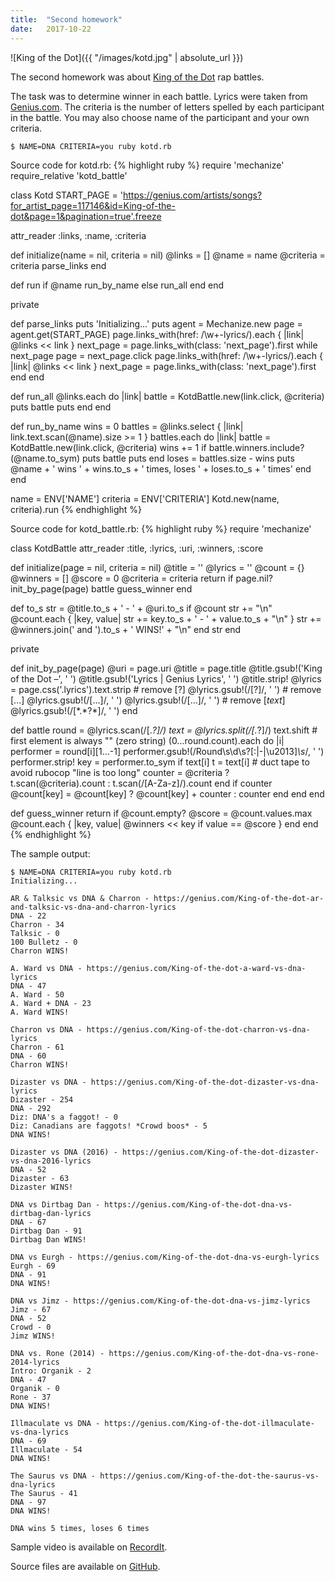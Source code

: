 ```yaml
---
title:  "Second homework"
date:   2017-10-22
---
```

![King of the Dot]({{ "/images/kotd.jpg" | absolute_url }})

The second homework was about [King of the Dot][KOTD] rap battles.

The task was to determine winner in each battle.
Lyrics were taken from [Genius.com][Genius].
The criteria is the number of letters spelled by each participant in the battle.
You may also choose name of the participant and your own criteria.

```
$ NAME=DNA CRITERIA=you ruby kotd.rb
```

Source code for kotd.rb:
{% highlight ruby %}
require 'mechanize'
require_relative 'kotd_battle'

class Kotd
  START_PAGE = 'https://genius.com/artists/songs?for_artist_page=117146&id=King-of-the-dot&page=1&pagination=true'.freeze

  attr_reader :links, :name, :criteria

  def initialize(name = nil, criteria = nil)
    @links = []
    @name = name
    @criteria = criteria
    parse_links
  end

  def run
    if @name
      run_by_name
    else
      run_all
    end
  end

  private

  def parse_links
    puts 'Initializing...'
    puts
    agent = Mechanize.new
    page = agent.get(START_PAGE)
    page.links_with(href: /\w+-lyrics/).each { |link| @links << link }
    next_page = page.links_with(class: 'next_page').first
    while next_page
      page = next_page.click
      page.links_with(href: /\w+-lyrics/).each { |link| @links << link }
      next_page = page.links_with(class: 'next_page').first
    end
  end

  def run_all
    @links.each do |link|
      battle = KotdBattle.new(link.click, @criteria)
      puts battle
      puts
    end
  end

  def run_by_name
    wins = 0
    battles = @links.select { |link| link.text.scan(@name).size >= 1 }
    battles.each do |link|
      battle = KotdBattle.new(link.click, @criteria)
      wins += 1 if battle.winners.include?(@name.to_sym)
      puts battle
      puts
    end
    loses = battles.size - wins
    puts @name + ' wins ' + wins.to_s + ' times, loses ' + loses.to_s + ' times'
  end
end

name = ENV['NAME']
criteria = ENV['CRITERIA']
Kotd.new(name, criteria).run
{% endhighlight %}

Source code for kotd_battle.rb:
{% highlight ruby %}
require 'mechanize'

class KotdBattle
  attr_reader :title, :lyrics, :uri, :winners, :score

  def initialize(page = nil, criteria = nil)
    @title = ''
    @lyrics = ''
    @count = {}
    @winners = []
    @score = 0
    @criteria = criteria
    return if page.nil?
    init_by_page(page)
    battle
    guess_winner
  end

  def to_s
    str = @title.to_s + ' - ' + @uri.to_s
    if @count
      str += "\n"
      @count.each { |key, value| str += key.to_s + ' - ' + value.to_s + "\n" }
      str += @winners.join(' and ').to_s + ' WINS!' + "\n"
    end
    str
  end

  private

  def init_by_page(page)
    @uri = page.uri
    @title = page.title
    @title.gsub!('King of the Dot –', ' ')
    @title.gsub!('Lyrics | Genius Lyrics', ' ')
    @title.strip!
    @lyrics = page.css('.lyrics').text.strip
    # remove [?]
    @lyrics.gsub!(/\[\?\]/, ' ')
    # remove [...]
    @lyrics.gsub!(/\[\.\.\.\]/, ' ')
    @lyrics.gsub!(/\[…\]/, ' ')
    # remove [*text*]
    @lyrics.gsub!(/\[\*.*?\*\]/, ' ')
  end

  def battle
    round = @lyrics.scan(/\[.*?\]/)
    text = @lyrics.split(/\[.*?\]/)
    text.shift # first element is always "" (zero string)
    (0...round.count).each do |i|
      performer = round[i][1...-1]
      performer.gsub!(/Round\s\d\s?[:|\-|\u2013]*\s*/, ' ')
      performer.strip!
      key = performer.to_sym
      if text[i]
        t = text[i] # duct tape to avoid rubocop "line is too long"
        counter = @criteria ? t.scan(@criteria).count : t.scan(/[A-Za-z]/).count
      end
      if counter
        @count[key] = @count[key] ? @count[key] + counter : counter
      end
    end
  end

  def guess_winner
    return if @count.empty?
    @score = @count.values.max
    @count.each { |key, value| @winners << key if value == @score }
  end
end
{% endhighlight %}

The sample output:
```
$ NAME=DNA CRITERIA=you ruby kotd.rb
Initializing...

AR & Talksic vs DNA & Charron - https://genius.com/King-of-the-dot-ar-and-talksic-vs-dna-and-charron-lyrics
DNA - 22
Charron - 34
Talksic - 0
100 Bulletz - 0
Charron WINS!

A. Ward vs DNA - https://genius.com/King-of-the-dot-a-ward-vs-dna-lyrics
DNA - 47
A. Ward - 50
A. Ward + DNA - 23
A. Ward WINS!

Charron vs DNA - https://genius.com/King-of-the-dot-charron-vs-dna-lyrics
Charron - 61
DNA - 60
Charron WINS!

Dizaster vs DNA - https://genius.com/King-of-the-dot-dizaster-vs-dna-lyrics
Dizaster - 254
DNA - 292
Diz: DNA's a faggot! - 0
Diz: Canadians are faggots! *Crowd boos* - 5
DNA WINS!

Dizaster vs DNA (2016) - https://genius.com/King-of-the-dot-dizaster-vs-dna-2016-lyrics
DNA - 52
Dizaster - 63
Dizaster WINS!

DNA vs Dirtbag Dan - https://genius.com/King-of-the-dot-dna-vs-dirtbag-dan-lyrics
DNA - 67
Dirtbag Dan - 91
Dirtbag Dan WINS!

DNA vs Eurgh - https://genius.com/King-of-the-dot-dna-vs-eurgh-lyrics
Eurgh - 69
DNA - 91
DNA WINS!

DNA vs Jimz - https://genius.com/King-of-the-dot-dna-vs-jimz-lyrics
Jimz - 67
DNA - 52
Crowd - 0
Jimz WINS!

DNA vs. Rone (2014) - https://genius.com/King-of-the-dot-dna-vs-rone-2014-lyrics
Intro: Organik - 2
DNA - 47
Organik - 0
Rone - 37
DNA WINS!

Illmaculate vs DNA - https://genius.com/King-of-the-dot-illmaculate-vs-dna-lyrics
DNA - 69
Illmaculate - 54
DNA WINS!

The Saurus vs DNA - https://genius.com/King-of-the-dot-the-saurus-vs-dna-lyrics
The Saurus - 41
DNA - 97
DNA WINS!

DNA wins 5 times, loses 6 times
```

Sample video is available on [RecordIt][RecordIt].

Source files are available on [GitHub][GitHub].

[KOTD]: https://www.youtube.com/user/KingOfTheDot
[Genius]: https://genius.com/artists/King-of-the-dot
[RecordIt]: http://recordit.co/tQAyvEpFmL
[GitHub]: https://github.com/dmlaziuk/bsuir-courses/tree/dm-homework-2/2017/DmLaziuk/2
